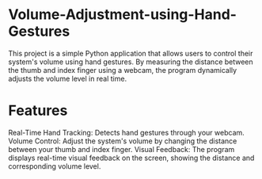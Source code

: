 # Volume-Adjustment-using-Hand-Gestures

This project is a simple Python application that allows users to control their system's volume using hand gestures. By measuring the distance between the thumb and index finger using a webcam, the program dynamically adjusts the volume level in real time.
# Features
Real-Time Hand Tracking: Detects hand gestures through your webcam.
Volume Control: Adjust the system's volume by changing the distance between your thumb and index finger.
Visual Feedback: The program displays real-time visual feedback on the screen, showing the distance and corresponding volume level.

